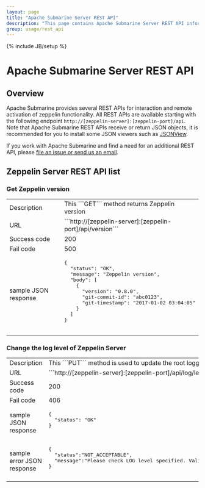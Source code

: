 ```yaml
---
layout: page
title: "Apache Submarine Server REST API"
description: "This page contains Apache Submarine Server REST API information."
group: usage/rest_api
---
```

<!--
Licensed under the Apache License, Version 2.0 (the "License");
you may not use this file except in compliance with the License.
You may obtain a copy of the License at

http://www.apache.org/licenses/LICENSE-2.0

Unless required by applicable law or agreed to in writing, software
distributed under the License is distributed on an "AS IS" BASIS,
WITHOUT WARRANTIES OR CONDITIONS OF ANY KIND, either express or implied.
See the License for the specific language governing permissions and
limitations under the License.
-->
{% include JB/setup %}

# Apache Submarine Server REST API

<div id="toc"></div>

## Overview
Apache Submarine provides several REST APIs for interaction and remote activation of zeppelin functionality.
All REST APIs are available starting with the following endpoint `http://[zeppelin-server]:[zeppelin-port]/api`. 
Note that Apache Submarine REST APIs receive or return JSON objects, it is recommended for you to install some JSON viewers such as [JSONView](https://chrome.google.com/webstore/detail/jsonview/chklaanhfefbnpoihckbnefhakgolnmc).

If you work with Apache Submarine and find a need for an additional REST API, please [file an issue or send us an email](http://submarine.apache.org/community.html).


## Zeppelin Server REST API list

### Get Zeppelin version
  <table class="table-configuration">
    <col width="200">
    <tr>
      <td>Description</td>
      <td>This ```GET``` method returns Zeppelin version</td>
    </tr>
    <tr>
      <td>URL</td>
      <td>```http://[zeppelin-server]:[zeppelin-port]/api/version```</td>
    </tr>
    <tr>
      <td>Success code</td>
      <td>200</td>
    </tr>
    <tr>
      <td>Fail code</td>
      <td>500</td>
    </tr>
    <tr>
      <td>sample JSON response</td>
      <td>
        <pre>
{
  "status": "OK",
  "message": "Zeppelin version",
  "body": [
    {
      "version": "0.8.0",
      "git-commit-id": "abc0123",
      "git-timestamp": "2017-01-02 03:04:05"
    }
  ]
}
        </pre>
      </td>
    </tr>
  </table>

### Change the log level of Zeppelin Server 
  <table class="table-configuration">
    <col width="200">
    <tr>
      <td>Description</td>
      <td>This ```PUT``` method is used to update the root logger's log level of the server.</td>
    </tr>
    <tr>
      <td>URL</td>
      <td>```http://[zeppelin-server]:[zeppelin-port]/api/log/level/<LOG_LEVEL>```</td>
    </tr>
    <tr>
      <td>Success code</td>
      <td>200</td>
    </tr>
    <tr>
      <td>Fail code</td>
      <td>406</td>
    </tr>
    <tr>
      <td>sample JSON response</td>
      <td>
        <pre>
{
  "status": "OK"
}
        </pre>
      </td>
    </tr>
    <tr>
      <td>sample error JSON response</td>
      <td>
        <pre>
{
  "status":"NOT_ACCEPTABLE",
  "message":"Please check LOG level specified. Valid values: DEBUG, ERROR, FATAL, INFO, TRACE, WARN"
}
        </pre>
      </td>
    </tr>
  </table>
